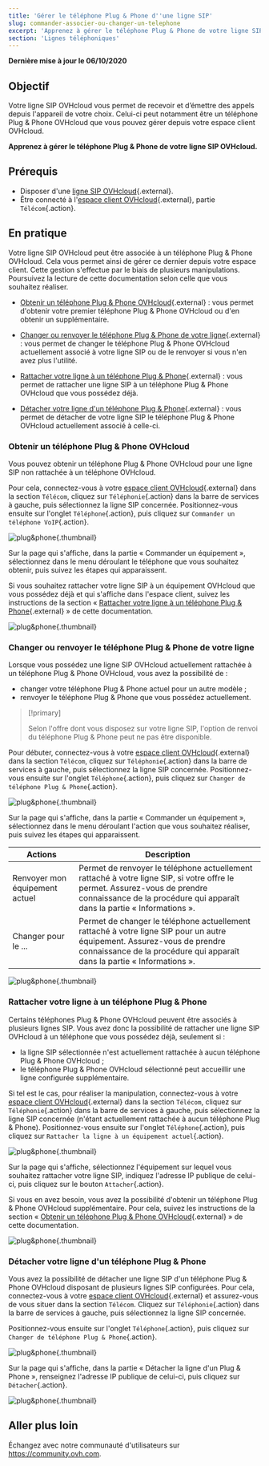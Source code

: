 ```yaml
---
title: 'Gérer le téléphone Plug & Phone d''une ligne SIP'
slug: commander-associer-ou-changer-un-telephone
excerpt: 'Apprenez à gérer le téléphone Plug & Phone de votre ligne SIP OVHcloud'
section: 'Lignes téléphoniques'
---
```


**Dernière mise à jour le 06/10/2020**

## Objectif

Votre ligne SIP OVHcloud vous permet de recevoir et d’émettre des appels depuis l'appareil de votre choix. Celui-ci peut notamment être un téléphone Plug & Phone OVHcloud que vous pouvez gérer depuis votre espace client OVHcloud.

**Apprenez à gérer le téléphone Plug & Phone de votre ligne SIP OVHcloud.**

## Prérequis

- Disposer d'une [ligne SIP OVHcloud](https://www.ovhtelecom.fr/telephonie/voip/){.external}.
- Être connecté à l'[espace client OVHcloud](https://www.ovhtelecom.fr/manager/auth/?action=gotomanager){.external}, partie `Télécom`{.action}.

## En pratique

Votre ligne SIP OVHcloud peut être associée à un téléphone Plug & Phone OVHcloud. Cela vous permet ainsi de gérer ce dernier depuis votre espace client. Cette gestion s'effectue par le biais de plusieurs manipulations. Poursuivez la lecture de cette documentation selon celle que vous souhaitez réaliser.

- [Obtenir un téléphone Plug & Phone OVHcloud](./#obtenir-un-telephone-plug-phone-ovhcloud){.external} : vous permet d'obtenir votre premier téléphone Plug & Phone OVHcloud ou d'en obtenir un supplémentaire.

- [Changer ou renvoyer le téléphone Plug & Phone de votre ligne](./#changer-ou-renvoyer-le-telephone-plug-phone-de-votre-ligne){.external} : vous permet de changer le téléphone Plug & Phone OVHcloud actuellement associé à votre ligne SIP ou de le renvoyer si vous n'en avez plus l'utilité.

- [Rattacher votre ligne à un téléphone Plug & Phone](./#rattacher-votre-ligne-a-un-telephone-plug-phone){.external} : vous permet de rattacher une ligne SIP à un téléphone Plug & Phone OVHcloud que vous possédez déjà.

- [Détacher votre ligne d'un téléphone Plug & Phone](./#detacher-votre-ligne-dun-telephone-plug-phone){.external} : vous permet de détacher de votre ligne SIP le téléphone Plug & Phone OVHcloud actuellement associé à celle-ci. 

### Obtenir un téléphone Plug & Phone OVHcloud

Vous pouvez obtenir un téléphone Plug & Phone OVHcloud pour une ligne SIP non rattachée à un téléphone OVHcloud. 

Pour cela, connectez-vous à votre [espace client OVHcloud](https://www.ovhtelecom.fr/manager/auth/?action=gotomanager){.external} dans la section `Télécom`, cliquez sur `Téléphonie`{.action} dans la barre de services à gauche, puis sélectionnez la ligne SIP concernée. Positionnez-vous ensuite sur l'onglet `Téléphone`{.action}, puis cliquez sur `Commander un téléphone VoIP`{.action}.

![plug&phone](images/orderphone.png){.thumbnail}

Sur la page qui s'affiche, dans la partie « Commander un équipement », sélectionnez dans le menu déroulant le téléphone que vous souhaitez obtenir, puis suivez les étapes qui apparaissent.

Si vous souhaitez rattacher votre ligne SIP à un équipement OVHcloud que vous possédez déjà et qui s'affiche dans l'espace client, suivez les instructions de la section « [Rattacher votre ligne à un téléphone Plug & Phone](./#rattacher-votre-ligne-a-un-telephone-plug-phone){.external} » de cette documentation. 

![plug&phone](images/plug-and-phone-step2.png){.thumbnail}

### Changer ou renvoyer le téléphone Plug & Phone de votre ligne

Lorsque vous possédez une ligne SIP OVHcloud actuellement rattachée à un téléphone Plug & Phone OVHcloud, vous avez la possibilité de :

- changer votre téléphone Plug & Phone actuel pour un autre modèle ;
- renvoyer le téléphone Plug & Phone que vous possédez actuellement.

> [!primary]
>
> Selon l'offre dont vous disposez sur votre ligne SIP, l'option de renvoi du téléphone Plug  & Phone peut ne pas être disponible.
>

Pour débuter, connectez-vous à votre [espace client OVHcloud](https://www.ovhtelecom.fr/manager/auth/?action=gotomanager){.external} dans la section `Télécom`, cliquez sur `Téléphonie`{.action} dans la barre de services à gauche, puis sélectionnez la ligne SIP concernée. Positionnez-vous ensuite sur l'onglet `Téléphone`{.action}, puis cliquez sur `Changer de téléphone Plug & Phone`{.action}.

![plug&phone](images/plug-and-phone-step3.png){.thumbnail}

Sur la page qui s'affiche, dans la partie « Commander un équipement », sélectionnez dans le menu déroulant l'action que vous souhaitez réaliser, puis suivez les étapes qui apparaissent.

|Actions|Description|  
|---|---|  
|Renvoyer mon équipement actuel|Permet de renvoyer le téléphone actuellement rattaché à votre ligne SIP, si votre offre le permet. Assurez-vous de prendre connaissance de la procédure qui apparaît dans la partie « Informations ».| 
|Changer pour le ...|Permet de changer le téléphone actuellement rattaché à votre ligne SIP pour un autre équipement. Assurez-vous de prendre connaissance de la procédure qui apparaît dans la partie « Informations ».| 

![plug&phone](images/plug-and-phone-step4.png){.thumbnail}

### Rattacher votre ligne à un téléphone Plug & Phone

Certains téléphones Plug & Phone OVHcloud peuvent être associés à plusieurs lignes SIP. Vous avez donc la possibilité de rattacher une ligne SIP OVHcloud à un téléphone que vous possédez déjà, seulement si :

- la ligne SIP sélectionnée n'est actuellement rattachée à aucun téléphone Plug & Phone OVHcloud ;
- le téléphone Plug & Phone OVHcloud sélectionné peut accueillir une ligne configurée supplémentaire.

Si tel est le cas, pour réaliser la manipulation, connectez-vous à votre [espace client OVHcloud](https://www.ovhtelecom.fr/manager/auth/?action=gotomanager){.external} dans la section `Télécom`, cliquez sur `Téléphonie`{.action} dans la barre de services à gauche, puis sélectionnez la ligne SIP concernée (n'étant actuellement rattachée à aucun téléphone Plug & Phone). Positionnez-vous ensuite sur l'onglet `Téléphone`{.action}, puis cliquez sur `Rattacher la ligne à un équipement actuel`{.action}.

![plug&phone](images/plug-and-phone-step1.png){.thumbnail}

Sur la page qui s'affiche, sélectionnez l'équipement sur lequel vous souhaitez rattacher votre ligne SIP, indiquez l'adresse IP publique de celui-ci, puis cliquez sur le bouton `Attacher`{.action}.

Si vous en avez besoin, vous avez la possibilité d'obtenir un téléphone Plug & Phone OVHcloud supplémentaire. Pour cela, suivez les instructions de la section « [Obtenir un téléphone Plug & Phone OVHcloud](./#obtenir-un-telephone-plug-phone-ovhcloud){.external} » de cette documentation. 

![plug&phone](images/plug-and-phone-step5.png){.thumbnail}

### Détacher votre ligne d'un téléphone Plug & Phone

Vous avez la possibilité de détacher une ligne SIP d'un téléphone Plug & Phone OVHcloud disposant de plusieurs lignes SIP configurées. Pour cela, connectez-vous à votre [espace client OVHcloud](https://www.ovhtelecom.fr/manager/auth/?action=gotomanager){.external} et assurez-vous de vous situer dans la section `Télécom`. Cliquez sur `Téléphonie`{.action} dans la barre de services à gauche, puis sélectionnez la ligne SIP concernée.

Positionnez-vous ensuite sur l'onglet `Téléphone`{.action}, puis cliquez sur `Changer de téléphone Plug & Phone`{.action}.

![plug&phone](images/plug-and-phone-step3.png){.thumbnail}

Sur la page qui s'affiche, dans la partie « Détacher la ligne d'un Plug & Phone », renseignez l'adresse IP publique de celui-ci, puis cliquez sur `Détacher`{.action}. 

![plug&phone](images/plug-and-phone-step6.png){.thumbnail}

## Aller plus loin

Échangez avec notre communauté d'utilisateurs sur <https://community.ovh.com>.
